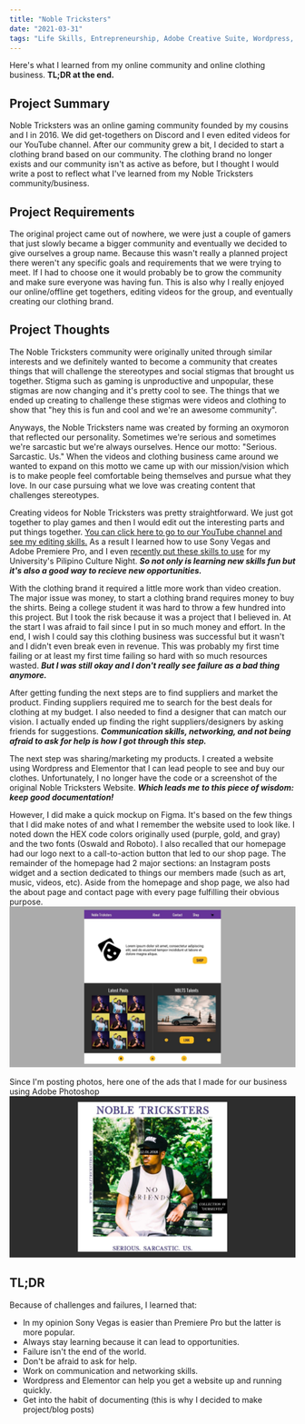 ```yaml
---
title: "Noble Tricksters"
date: "2021-03-31"
tags: "Life Skills, Entrepreneurship, Adobe Creative Suite, Wordpress, Figma"
---
```

Here's what I learned from my online community and online clothing business. **TL;DR at the end.**


## Project Summary
Noble Tricksters was an online gaming community founded by my cousins and I in 2016. We did get-togethers on Discord and I even edited videos for our YouTube channel.
After our community grew a bit, I decided to start a clothing brand based on our community.
The clothing brand no longer exists and our community isn't as active as before, but I thought I would write a post to reflect what I've learned from my Noble Tricksters community/business.


## Project Requirements
The original project came out of nowhere, we were just a couple of gamers that just slowly became a bigger community and eventually we decided to give ourselves a group name.
Because this wasn't really a planned project there weren't any specific goals and requirements that we were trying to meet.
If I had to choose one it would probably be to grow the community and make sure everyone was having fun.
This is also why I really enjoyed our online/offline get togethers, editing videos for the group, and eventually creating our clothing brand.


## Project Thoughts
The Noble Tricksters community were originally united through similar interests and we definitely wanted to become a community that creates things that will challenge the stereotypes and social stigmas that brought us together. Stigma such as gaming is unproductive and unpopular, these stigmas are now changing and it's pretty cool to see.
The things that we ended up creating to challenge these stigmas were videos and clothing to show that "hey this is fun and cool and we're an awesome community".


Anyways, the Noble Tricksters name was created by forming an oxymoron that reflected our personality. Sometimes we're serious and sometimes we're sarcastic but we're always ourselves. Hence our motto: "Serious. Sarcastic. Us." When the videos and clothing business came around we wanted to expand on this motto we came up with our mission/vision which is to make people feel comfortable being themselves and pursue what they love. In our case pursuing what we love was creating content that challenges stereotypes.


Creating videos for Noble Tricksters was pretty straightforward. We just got together to play games and then I would edit out the interesting parts and put things together. 
[You can click here to go to our YouTube channel and see my editing skills.](https://www.youtube.com/channel/UCUzAAvRtuSh6q2MI3jy52Dw/featured)
As a result I learned how to use Sony Vegas and Adobe Premiere Pro, and I even [recently put these skills to use](https://www.youtube.com/channel/UCU8LhZGkKsmXddsQjARLmsA) for my University's Pilipino Culture Night.
***So not only is learning new skills fun but it's also a good way to recieve new opportunities.***


With the clothing brand it required a little more work than video creation. The major issue was money, to start a clothing brand requires money to buy the shirts. 
Being a college student it was hard to throw a few hundred into this project.
But I took the risk because it was a project that I believed in.
At the start I was afraid to fail since I put in so much money and effort. 
In the end, I wish I could say this clothing business was successful but it wasn't and I didn't even break even in revenue.
This was probably my first time failing or at least my first time failing so hard with so much resources wasted.
***But I was still okay and I don't really see failure as a bad thing anymore.***


After getting funding the next steps are to find suppliers and market the product.
Finding suppliers required me to search for the best deals for clothing at my budget. 
I also needed to find a designer that can match our vision. 
I actually ended up finding the right suppliers/designers by asking friends for suggestions.
***Communication skills, networking, and not being afraid to ask for help is how I got through this step.***


The next step was sharing/marketing my products. I created a website using Wordpress and Elementor that I can lead people to see and buy our clothes. 
Unfortunately, I no longer have the code or a screenshot of the original Noble Tricksters Website.
***Which leads me to this piece of wisdom: keep good documentation!***


However, I did make a quick mockup on Figma. It's based on the few things that I did make notes of and what I remember the website used to look like.
I noted down the HEX code colors originally used (purple, gold, and gray) and the two fonts (Oswald and Roboto). I also recalled that our homepage had our logo next to a call-to-action button that led to our shop page. The remainder of the homepage had 2 major sections: an Instagram posts widget and a section dedicated to things our members made (such as art, music, videos, etc). Aside from the homepage and shop page, we also had the about page and contact page with every page fulfilling their obvious purpose. 
![Figma Mockup of Noble Trickster's Website](../../static/Thumbnail-NBLTS.jpg)


Since I'm posting photos, here one of the ads that I made for our business using Adobe Photoshop
![Model posing with Noble Trickster's merchandise.](../../static/Thumbnail-NBLTS-Ad.jpg)


## TL;DR
Because of challenges and failures, I learned that:
* In my opinion Sony Vegas is easier than Premiere Pro but the latter is more popular. 
* Always stay learning because it can lead to opportunities.
* Failure isn't the end of the world.
* Don't be afraid to ask for help.
* Work on communication and networking skills. 
* Wordpress and Elementor can help you get a website up and running quickly.
* Get into the habit of documenting (this is why I decided to make project/blog posts)